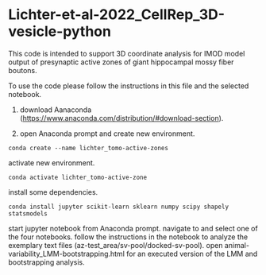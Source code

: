 # Lichter-et-al-2022_CellRep_3D-vesicle-python
This code is intended to support 3D coordinate analysis for IMOD model output of presynaptic active zones of giant hippocampal mossy fiber boutons. 

To use the code please follow the instructions in this file and the selected notebook. 
1. download Aanaconda (https://www.anaconda.com/distribution/#download-section).

2. open Anaconda prompt and create new environment.
```
conda create --name lichter_tomo-active-zones
```
activate new environment.
```
conda activate lichter_tomo-active-zone
```
install some dependencies.
```
conda install jupyter scikit-learn sklearn numpy scipy shapely statsmodels 
```

start jupyter notebook from Anaconda prompt.
navigate to and select one of the four notebooks.
follow the instructions in the notebook to analyze the exemplary text files (az-test_area/sv-pool/docked-sv-pool).
open animal-variability_LMM-bootstrapping.html for an executed version of the LMM and bootstrapping analysis.
